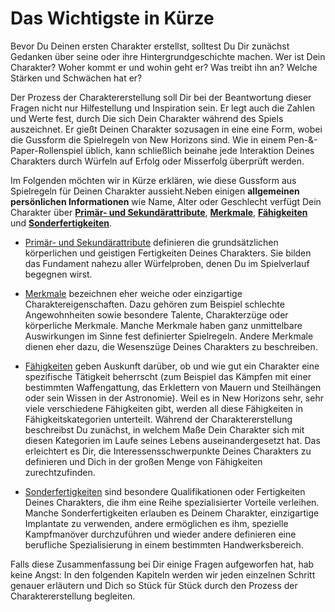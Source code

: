 # Das Wichtigste in Kürze

Bevor Du Deinen ersten Charakter erstellst, solltest Du Dir zunächst Gedanken über seine oder ihre Hintergrundgeschichte machen. Wer ist Dein Charakter? Woher kommt er und wohin geht er? Was treibt ihn an? Welche Stärken und Schwächen hat er?

Der Prozess der Charaktererstellung soll Dir bei der Beantwortung dieser Fragen nicht nur Hilfestellung und Inspiration sein. Er legt auch die Zahlen und Werte fest, durch Die sich Dein Charakter während des Spiels auszeichnet. Er gießt Deinen Charakter sozusagen in eine eine Form, wobei die Gussform die Spielregeln von New Horizons sind. Wie in einem Pen-&-Paper-Rollenspiel üblich, kann schließlich beinahe jede Interaktion Deines Charakters durch Würfeln auf Erfolg oder Misserfolg überprüft werden.

Im Folgenden möchten wir in Kürze erklären, wie diese Gussform aus Spielregeln für Deinen Charakter aussieht.Neben einigen **allgemeinen persönlichen Informationen** wie Name, Alter oder Geschlecht verfügt Dein Charakter über **[Primär- und Sekundärattribute](/books/basic-rules/character-creation/primary-and-secondary-attributes/de.md)**, **[Merkmale](/books/basic-rules/character-creation/traits/de.md)**, **[Fähigkeiten](/books/basic-rules/character-creation/skills/de.md)** und **[Sonderfertigkeiten](/books/basic-rules/character-creation/abilities/de.md)**.

- [Primär- und Sekundärattribute](/books/basic-rules/character-creation/primary-and-secondary-attributes/de.md) definieren die grundsätzlichen körperlichen und geistigen Fertigkeiten Deines Charakters. Sie bilden das Fundament nahezu aller Würfelproben, denen Du im Spielverlauf begegnen wirst.

- [Merkmale](/books/basic-rules/character-creation/traits/de.md) bezeichnen eher weiche oder einzigartige Charaktereigenschaften. Dazu gehören zum Beispiel schlechte Angewohnheiten sowie besondere Talente, Charakterzüge oder körperliche Merkmale. Manche Merkmale haben ganz unmittelbare Auswirkungen im Sinne fest definierter Spielregeln. Andere Merkmale dienen eher dazu, die Wesenszüge Deines Charakters zu beschreiben.

- [Fähigkeiten](/books/basic-rules/character-creation/skills/de.md) geben Auskunft darüber, ob und wie gut ein Charakter eine spezifische Tätigkeit beherrscht (zum Beispiel das Kämpfen mit einer bestimmten Waffengattung, das Erklettern von Mauern und Steilhängen oder sein Wissen in der Astronomie). Weil es in New Horizons sehr, sehr viele verschiedene Fähigkeiten gibt, werden all diese Fähigkeiten in Fähigkeitskategorien unterteilt. Während der Charaktererstellung beschreibst Du zunächst, in welchem Maße Dein Charakter sich mit diesen Kategorien im Laufe seines Lebens auseinandergesetzt hat. Das erleichtert es Dir, die Interessensschwerpunkte Deines Charakters zu definieren und Dich in der großen Menge von Fähigkeiten zurechtzufinden.

* [Sonderfertigkeiten](/books/basic-rules/character-creation/abilities/de.md) sind besondere Qualifikationen oder Fertigkeiten Deines Charakters, die ihm eine Reihe spezialisierter Vorteile verleihen. Manche Sonderfertigkeiten erlauben es Deinem Charakter, einzigartige Implantate zu verwenden, andere ermöglichen es ihm, spezielle Kampfmanöver durchzuführen und wieder andere definieren eine berufliche Spezialisierung in einem bestimmten Handwerksbereich.

Falls diese Zusammenfassung bei Dir einige Fragen aufgeworfen hat, hab keine Angst: In den folgenden Kapiteln werden wir jeden einzelnen Schritt genauer erläutern und Dich so Stück für Stück durch den Prozess der Charaktererstellung begleiten.

